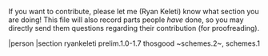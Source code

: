 If you want to contribute, please let me (Ryan Keleti) know what section you are doing!
This file will also record parts people _have_ done, so you may directly send them questions regarding their contribution (for proofreading).

|person        |section
 ryankeleti      prelim.1.0-1.7
 thosgood        ~schemes.2~, schemes.1
